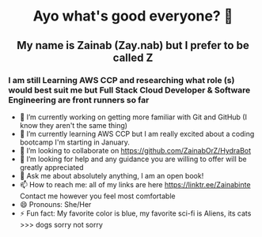 <h1 align="center"> Ayo what's good everyone? 👋 </h1> 
<h2 align="center"> My name is Zainab (Zay.nab) but I prefer to be called Z</h2>

<h3> I am still Learning AWS CCP and researching what role (s) would best suit me but Full Stack Cloud Developer & Software Engineering are front runners so far </h3>

- 🔭 I’m currently working on getting more familiar with Git and GitHub (I know they aren't the same thing)
- 🌱 I’m currently learning AWS CCP but I am really excited about a coding bootcamp I'm starting in January.
- 👯 I’m looking to collaborate on https://github.com/ZainabOrZ/HydraBot
- 🤔 I’m looking for help and any guidance you are willing to offer will be greatly appreciated
- 💬 Ask me about absolutely anything, I am an open book!
- 📫 How to reach me: all of my links are here https://linktr.ee/Zainabinte Contact me however you feel most comfortable
- 😄 Pronouns: She/Her
- ⚡ Fun fact: My favorite color is blue, my favorite sci-fi is Aliens, its cats >>> dogs sorry not sorry

